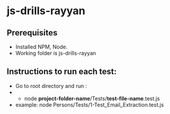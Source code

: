 # js-drills-rayyan

## Prerequisites
- Installed NPM, Node.
- Working folder is js-drills-rayyan
  
## Instructions to run each test:
- Go to root directory and run :
- - node **project-folder-name**/Tests/**test-file-name**.test.js
- example: node Persons/Tests/1-Test_Email_Extraction.test.js
